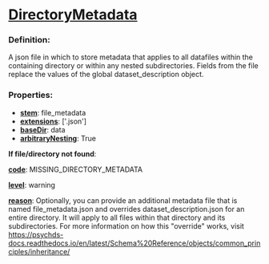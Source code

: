 # [DirectoryMetadata](/en/latest/reference/schema/objects/files/DirectoryMetadata "A json file in which to store metadata that applies to all datafiles within the containing directory or within any nested subdirectories. Fields from the file replace the values of the global dataset_description object.")

### Definition:

A json file in which to store metadata that applies to all datafiles within the containing directory or within any nested subdirectories. Fields from the file replace the values of the global dataset_description object.

### Properties:

- [**stem**](/en/latest/reference/schema/meta/defs/stem "Portion of the filename which excludes the extension."): file_metadata
- [**extensions**](/en/latest/reference/schema/meta/defs/extensions "Extension of current file including initial dot"): ['.json']
- [**baseDir**](/en/latest/reference/schema/meta/defs/baseDir "Name of the directory under which the file object is expected to appear."): data
- [**arbitraryNesting**](/en/latest/reference/schema/meta/defs/arbitraryNesting "Indicator for whether a given file object is allowed to be nested within an arbitrary number of subdirectories."): True

**If file/directory not found**:

[**code**](/en/latest/reference/schema/meta/defs/code): MISSING_DIRECTORY_METADATA

[**level**](/en/latest/reference/schema/meta/defs/level): warning

[**reason**](/en/latest/reference/schema/meta/defs/reason): Optionally, you can provide an additional metadata file that is named file_metadata.json and overrides dataset_description.json for an entire directory. It will apply to all files within that directory and its subdirectories. For more information on how this "override" works, visit https://psychds-docs.readthedocs.io/en/latest/Schema%20Reference/objects/common_principles/inheritance/